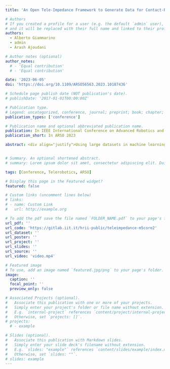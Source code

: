 ```yaml
---
title: 'An Open Tele-Impedance Framework to Generate Data for Contact-Rich Tasks in Robotic Manipulation'

# Authors
# If you created a profile for a user (e.g. the default `admin` user), write the username (folder name) here
# and it will be replaced with their full name and linked to their profile.
authors:
  - Alberto Giammarino 
  - admin
  - Arash Ajoudani

# Author notes (optional)
author_notes:
  # - 'Equal contribution'
  # - 'Equal contribution'

date: '2023-06-05'
doi: 'https://doi.org/10.1109/ARSO56563.2023.10187436'

# Schedule page publish date (NOT publication's date).
# publishDate: '2017-01-01T00:00:00Z'

# Publication type.
# Legend: uncategorized, conference, journal; preprint; book; chapter; thesis; patent
publication_types: ['conference']

# Publication name and optional abbreviated publication name.
publication: In IEEE International Conference on Advanced Robotics and Its Social Impacts (ARSO) 2023
publication_short: In ARSO 2023

abstract: <div align="justify">Using large datasets in machine learning has led to outstanding results, in some cases outperforming humans in tasks that were believed impossible for machines. However, achieving human-level performance when dealing with physically interactive tasks, e.g., in contact-rich robotic manipulation, is still a big challenge. It is well known that regulating the Cartesian impedance for such operations is of utmost importance for their successful execution. Approaches like Reinforcement Learning (RL) can be a promising paradigm for solving such problems. More precisely, approaches that use task-agnostic expert demonstrations to bootstrap learning when solving new tasks have a huge potential since they can exploit large datasets. However, existing data collection systems are expensive, complex, or do not allow for impedance regulation. This work represents a first step towards a data collection framework suitable for collecting large datasets of impedance-based expert demonstrations compatible with the RL problem formulation, where a novel action space, namely Variable Impedance Control in End-effector Space (VICES), is used. The framework is designed according to requirements acquired after an extensive analysis of available data collection frameworks for robotics manipulation. The result is a low-cost and open-access tele-impedance framework which makes human experts capable of demonstrating contact-rich tasks.</div>


# Summary. An optional shortened abstract.
# summary: Lorem ipsum dolor sit amet, consectetur adipiscing elit. Duis posuere tellus ac convallis placerat. Proin tincidunt magna sed ex sollicitudin condimentum.

tags: [Conference, Telerobotics, ARSO]

# Display this page in the Featured widget?
featured: false

# Custom links (uncomment lines below)
# links:
# - name: Custom Link
#   url: http://example.org

# To add the pdf save the file named `FOLDER_NAME.pdf` to your page's folder.
url_pdf: ''
url_code: 'https://gitlab.iit.it/hrii-public/teleimpedance-m5core2'
url_dataset: ''
url_poster: ''
url_project: ''
url_slides: ''
url_source: ''
url_video: 'video.mp4'

# Featured image
# To use, add an image named `featured.jpg/png` to your page's folder.
image:
  caption: ''
  focal_point: ''
  preview_only: false

# Associated Projects (optional).
#   Associate this publication with one or more of your projects.
#   Simply enter your project's folder or file name without extension.
#   E.g. `internal-project` references `content/project/internal-project/index.md`.
#   Otherwise, set `projects: []`.
# projects:
  # - example

# Slides (optional).
#   Associate this publication with Markdown slides.
#   Simply enter your slide deck's filename without extension.
#   E.g. `slides: "example"` references `content/slides/example/index.md`.
#   Otherwise, set `slides: ""`.
# slides: example
---
```


<!-- {{% callout note %}}
Click the _Cite_ button above to demo the feature to enable visitors to import publication metadata into their reference management software.
{{% /callout %}}

{{% callout note %}}
Create your slides in Markdown - click the _Slides_ button to check out the example.
{{% /callout %}}

Supplementary notes can be added here, including [code, math, and images](https://wowchemy.com/docs/writing-markdown-latex/). -->
